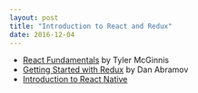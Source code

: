 ```yaml
---
layout: post
title: "Introduction to React and Redux"
date: 2016-12-04
---
```

- [React Fundamentals](https://online.reacttraining.com/courses/enrolled/reactjsfundamentals) by Tyler McGinnis
- [Getting Started with Redux](https://egghead.io/courses/getting-started-with-redux) by Dan Abramov
- [Introduction to React Native](http://www.reactnativeexpress.com/)
